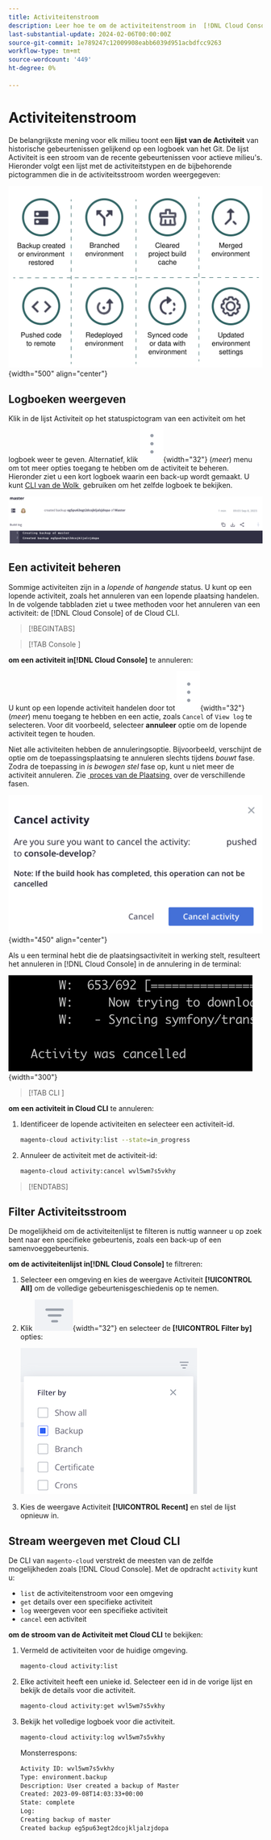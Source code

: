 ```yaml
---
title: Activiteitenstroom
description: Leer hoe te om de activiteitenstroom in  [!DNL Cloud Console]  of Cloud CLI voor Adobe Commerce op de infrastructuur van de Wolk te lezen.
last-substantial-update: 2024-02-06T00:00:00Z
source-git-commit: 1e789247c12009908eabb6039d951acbdfcc9263
workflow-type: tm+mt
source-wordcount: '449'
ht-degree: 0%

---
```


# Activiteitenstroom

De belangrijkste mening voor elk milieu toont een **lijst van de Activiteit** van historische gebeurtenissen gelijkend op een logboek van het Git. De lijst Activiteit is een stroom van de recente gebeurtenissen voor actieve milieu&#39;s. Hieronder volgt een lijst met de activiteitstypen en de bijbehorende pictogrammen die in de activiteitsstroom worden weergegeven:

![&#x200B; types van Activiteit &#x200B;](../../assets/activity-types.svg){width="500" align="center"}

## Logboeken weergeven

Klik in de lijst Activiteit op het statuspictogram van een activiteit om het logboek weer te geven. Alternatief, klik ![&#x200B; Meer &#x200B;](../../assets/icon-more.png){width="32"} (_meer_) menu om tot meer opties toegang te hebben om de activiteit te beheren. Hieronder ziet u een kort logboek waarin een back-up wordt gemaakt. U kunt [&#x200B; CLI van de Wolk &#x200B;](#activity-stream-with-cloud-cli) gebruiken om het zelfde logboek te bekijken.

![&#x200B; mening van het Logboek &#x200B;](../../assets/log-view.png)

## Een activiteit beheren

Sommige activiteiten zijn in a _lopende_ of _hangende_ status. U kunt op een lopende activiteit, zoals het annuleren van een lopende plaatsing handelen. In de volgende tabbladen ziet u twee methoden voor het annuleren van een activiteit: de [!DNL Cloud Console] of de Cloud CLI.

>[!BEGINTABS]

>[!TAB  Console ]

**om een activiteit in[!DNL Cloud Console]** te annuleren:

U kunt op een lopende activiteit handelen door tot ![&#x200B; Meer &#x200B;](../../assets/icon-more.png){width="32"} (_meer_) menu toegang te hebben en een actie, zoals `Cancel` of `View log` te selecteren. Voor dit voorbeeld, selecteer **annuleer** optie om de lopende activiteit tegen te houden.

Niet alle activiteiten hebben de annuleringsoptie. Bijvoorbeeld, verschijnt de optie om de toepassingsplaatsing te annuleren slechts tijdens _bouwt_ fase. Zodra de toepassing in _is bewogen stel_ fase op, kunt u niet meer de activiteit annuleren. Zie [&#x200B; proces van de Plaatsing &#x200B;](../deploy/process.md) over de verschillende fasen.

![&#x200B; annuleert activiteit &#x200B;](../../assets/activity-icons/cancel-activity.png){width="450" align="center"}

Als u een terminal hebt die de plaatsingsactiviteit in werking stelt, resulteert het annuleren in [!DNL Cloud Console] in de annulering in de terminal:

![&#x200B; Activiteit geannuleerd in terminal &#x200B;](../../assets/activity-icons/activity-cancelled.png){width="300"}

>[!TAB  CLI ]

**om een activiteit in Cloud CLI** te annuleren:

1. Identificeer de lopende activiteiten en selecteer een activiteit-id.

   ```bash
   magento-cloud activity:list --state=in_progress
   ```

1. Annuleer de activiteit met de activiteit-id:

   ```bash
   magento-cloud activity:cancel wvl5wm7s5vkhy
   ```

>[!ENDTABS]

## Filter Activiteitsstroom

De mogelijkheid om de activiteitenlijst te filteren is nuttig wanneer u op zoek bent naar een specifieke gebeurtenis, zoals een back-up of een samenvoeggebeurtenis.

**om de activiteitenlijst in[!DNL Cloud Console]** te filtreren:

1. Selecteer een omgeving en kies de weergave Activiteit **[!UICONTROL All]** om de volledige gebeurtenisgeschiedenis op te nemen.

1. Klik ![&#x200B; Filter door &#x200B;](../../assets/icon-filterby.png){width="32"} en selecteer de **[!UICONTROL Filter by]** opties:

   ![&#x200B; de activiteiten van de Filter &#x200B;](../../assets/activity-filter.png)

1. Kies de weergave Activiteit **[!UICONTROL Recent]** en stel de lijst opnieuw in.

## Stream weergeven met Cloud CLI

De CLI van `magento-cloud` verstrekt de meesten van de zelfde mogelijkheden zoals [!DNL Cloud Console]. Met de opdracht `activity` kunt u:

- `list` de activiteitenstroom voor een omgeving
- `get` details over een specifieke activiteit
- `log` weergeven voor een specifieke activiteit
- `cancel` een activiteit

**om de stroom van de Activiteit met Cloud CLI** te bekijken:

1. Vermeld de activiteiten voor de huidige omgeving.

   ```bash
   magento-cloud activity:list
   ```

1. Elke activiteit heeft een unieke id. Selecteer een id in de vorige lijst en bekijk de details voor die activiteit.

   ```bash
   magento-cloud activity:get wvl5wm7s5vkhy
   ```

1. Bekijk het volledige logboek voor die activiteit.

   ```bash
   magento-cloud activity:log wvl5wm7s5vkhy
   ```

   Monsterrespons:

   ```bash
   Activity ID: wvl5wm7s5vkhy
   Type: environment.backup
   Description: User created a backup of Master
   Created: 2023-09-08T14:03:33+00:00
   State: complete
   Log:
   Creating backup of master
   Created backup eg5pu63egt2dcojkljalzjdopa
   ```
